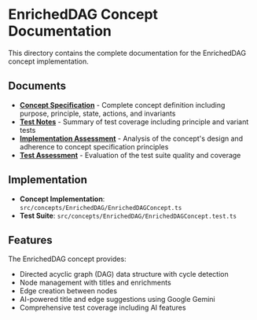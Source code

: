 # EnrichedDAG Concept Documentation

This directory contains the complete documentation for the EnrichedDAG concept implementation.

## Documents

- **[Concept Specification](EnrichedDAG.md)** - Complete concept definition including purpose, principle, state, actions, and invariants
- **[Test Notes](test-notes.md)** - Summary of test coverage including principle and variant tests
- **[Implementation Assessment](assessment.md)** - Analysis of the concept's design and adherence to concept specification principles
- **[Test Assessment](test-assessment.md)** - Evaluation of the test suite quality and coverage

## Implementation

- **Concept Implementation**: `src/concepts/EnrichedDAG/EnrichedDAGConcept.ts`
- **Test Suite**: `src/concepts/EnrichedDAG/EnrichedDAGConcept.test.ts`

## Features

The EnrichedDAG concept provides:
- Directed acyclic graph (DAG) data structure with cycle detection
- Node management with titles and enrichments
- Edge creation between nodes
- AI-powered title and edge suggestions using Google Gemini
- Comprehensive test coverage including AI features

